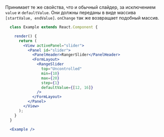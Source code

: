 Принимает те же свойства, что и обычный слайдер, за исключением `value` и `defaultValue`.
Они должны переданы в виде массива `[startValue, endValue]`. `onChange` так же возвращает подобный массив.

```jsx
  class Example extends React.Component {

    render() {
      return (
        <View activePanel="slider">
          <Panel id="slider">
            <PanelHeader>RangerSlider</PanelHeader>
            <FormLayout>
              <RangeSlider
                top="Uncontrolled"
                min={10}
                max={20}
                step={1}
                defaultValue={[12, 16]}
              />
            </FormLayout>
          </Panel>
        </View>
      );
    }
  }

  <Example />
```
